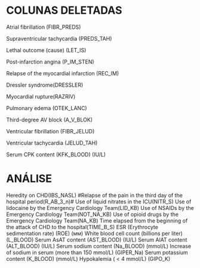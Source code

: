 # COLUNAS DELETADAS

Atrial fibrillation (FIBR_PREDS)

Supraventricular tachycardia (PREDS_TAH)

Lethal outcome (cause) (LET_IS)

Post-infarction angina (P_IM_STEN)

Relapse of the myocardial infarction (REC_IM)

Dressler syndrome(DRESSLER)

Myocardial rupture(RAZRIV)

Pulmonary edema (OTEK_LANC)

Third-degree AV block (A_V_BLOK)

Ventricular fibrillation (FIBR_JELUD)

Ventricular tachycardia (JELUD_TAH)

Serum CPK content (KFK_BLOOD) (IU/L)


# ANÁLISE

Heredity on CHD(IBS_NASL)
#Relapse of the pain in the third day of the hospital period(R_AB_3_n)#
Use of liquid nitrates in the ICU(NITR_S)
Use of lidocaine by the Emergency Cardiology Team(LID_KB)
Use of NSAIDs by the Emergency Cardiology Team(NOT_NA_KB)
Use of opioid drugs by the Emergency Cardiology Team(NA_KB)
Time elapsed from the beginning of the attack of CHD to the hospital(TIME_B_S)
ESR (Erythrocyte sedimentation rate) (ROE) (мм)
White blood cell count (billions per liter) (L_BLOOD)
Serum AsAT content (AST_BLOOD) (IU/L)
Serum AlAT content (ALT_BLOOD) (IU/L)
Serum sodium content (Na_BLOOD) (mmol/L)
Increase of sodium in serum (more than 150 mmol/L) (GIPER_Na)
Serum potassium content (K_BLOOD) (mmol/L)
Hypokalemia ( < 4 mmol/L) (GIPO_K)

